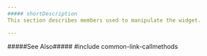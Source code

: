 ```yaml
---
##### shortDescription
This section describes members used to manipulate the widget.

---
```

#####See Also#####
#include common-link-callmethods